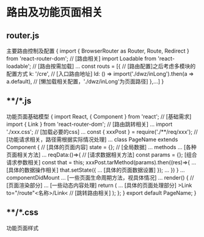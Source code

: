 # 路由及功能页面相关

## router.js

主要路由控制及配置
{
  import { BrowserRouter as Router, Route, Redirect } from 'react-router-dom'; // [路由相关]
  import Loadable from 'react-loadable'; // [路由按需加载]
  ...
  const routs = [{ // [路由配置]之后考虑多模块的配置方式
    k: '/cre', // [入口路由地址]
    ld: () => import('./dwz/inLong').then(a => a.default), // [懒加载相关配置，'./dwz/inLong'为页面路径]
  },...]
}

## **/*.js

功能页面基础模型
{
  import React, { Component } from 'react'; // [基础需求]
  import { Link } from 'react-router-dom'; // [路由跳转相关]
  ...
  import './xxx.css'; // [加载必要的css]
  ...
  const { xxxPost } = require('./**/req/xxx'); // [功能请求相关，路径需根据实际情况处理]
  ...
  class PageName extends Component { // [具体的页面内容]
    state = {}; // [全局数据]
    ...
    methods ... [各种页面相关方法]
    ...
      reqData:()=>{ // [请求数据相关方法]
        const params = {};
        [组合请求参数相关]
        const that = this;
        xxxPost.tarMethod(params).then((res)=>{
          ... [具体的数据操作相关]
          that.setState({
            ... [具体的页面数据设置]
          });
          ...
        })
      }
    ...
    componentDidMount ...  [一些页面生命周期方法，视具体情况]
    ...
    render() { // [页面渲染部分]
      ... [一些动态内容处理]
      return (
        ... [具体的页面处理部分]
        &gt;Link to="/route"&lt;名称&gt;/Link&lt; // [跳转路由相关]
      );
    };
  }
  export default PageName;
}

## **/*.css

功能页面样式

